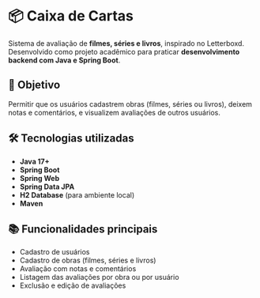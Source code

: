 # 📦 Caixa de Cartas

Sistema de avaliação de **filmes, séries e livros**, inspirado no Letterboxd.  
Desenvolvido como projeto acadêmico para praticar **desenvolvimento backend com Java e Spring Boot**.

## 🎯 Objetivo

Permitir que os usuários cadastrem obras (filmes, séries ou livros), deixem notas e comentários, e visualizem avaliações de outros usuários.

## 🛠️ Tecnologias utilizadas

- **Java 17+**
- **Spring Boot**
- **Spring Web**
- **Spring Data JPA**
- **H2 Database** (para ambiente local)
- **Maven**

## 📚 Funcionalidades principais

- Cadastro de usuários  
- Cadastro de obras (filmes, séries e livros)  
- Avaliação com notas e comentários  
- Listagem das avaliações por obra ou por usuário  
- Exclusão e edição de avaliações  


